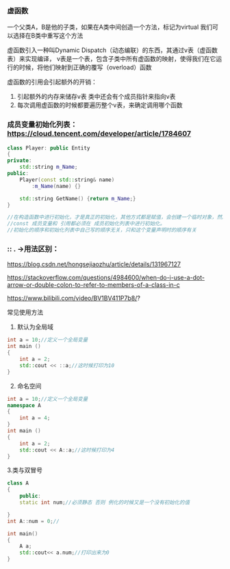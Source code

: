 ### 虚函数

一个父类A，B是他的子类，如果在A类中间创造一个方法，标记为virtual
我们可以选择在B类中重写这个方法

虚函数引入一种叫Dynamic Dispatch（动态编联）的东西，其通过v表（虚函数表）来实现编译，
v表是一个表，包含子类中所有虚函数的映射，使得我们在它运行的时候，将他们映射到正确的覆写（overload）函数

虚函数的引用会引起额外的开销：
1. 引起额外的内存来储存v表 类中还会有个成员指针来指向v表
2. 每次调用虚函数的时候都要遍历整个v表，来确定调用哪个函数

### 成员变量初始化列表： https://cloud.tencent.com/developer/article/1784607
```c++
class Player: public Entity
{
private:
    std::string m_Name;
public:
    Player(const std::string& name)
        :m_Name(name) {}

    std::string GetName() {return m_Name;}
}

//在构造函数中进行初始化，才是真正的初始化，其他方式都是赋值，会创建一个临时对象，然后再将临时对象拷贝进去
//const 成员变量和 引用都必须在 成员初始化列表中进行初始化。
//初始化的顺序和初始化列表中自己写的顺序无关，只和这个变量声明时的顺序有关

```

### ::  .  ->用法区别：
https://blog.csdn.net/hongsejiaozhu/article/details/131967127

https://stackoverflow.com/questions/4984600/when-do-i-use-a-dot-arrow-or-double-colon-to-refer-to-members-of-a-class-in-c

https://www.bilibili.com/video/BV1BV411P7b8/?

常见使用方法
1. 默认为全局域
```c++
int a = 10;//定义一个全局变量
int main ()
{
    int a = 2;
    std::cout << ::a;//这时候打印为10
}
```
2. 命名空间

```c++
int a = 10;//定义一个全局变量
namespace A
{
    int a = 4;
}
int main ()
{
    int a = 2;
    std::cout << A::a;//这时候打印为4
}
```
3.类与双冒号
```c++
class A
{
    public: 
    static int num;//必须静态 否则 例化的时候又是一个没有初始化的值

}
int A::num = 0;//

int main()
{
    A a;
    std::cout<< a.num;//打印出来为0
}


```

